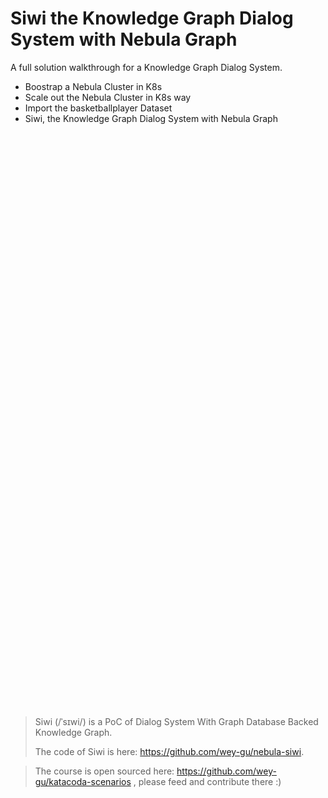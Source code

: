 # Siwi the Knowledge Graph Dialog System with Nebula Graph


A full solution walkthrough for a Knowledge Graph Dialog System.

- Boostrap a Nebula Cluster in K8s
- Scale out the Nebula Cluster in K8s way
- Import the basketballplayer Dataset
- Siwi, the Knowledge Graph Dialog System with Nebula Graph

<script src="//katacoda.com/embed.js"></script>
<div id="katacoda-scenario-siwi"
    data-katacoda-id="wey/siwi-kgqa"
    data-katacoda-color="004d7f"
    style="height: 900px;width: 1480px; padding-top: 20px;"></div>

> Siwi (/ˈsɪwi/) is a PoC of Dialog System With Graph Database Backed Knowledge Graph.
>
> The code of Siwi is here: https://github.com/wey-gu/nebula-siwi.

> The course is open sourced here: https://github.com/wey-gu/katacoda-scenarios , please feed and contribute there :)
